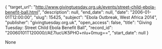 {
  "target_url": "http://www.givingtuesday.org.uk/events/street-child-ebola-benefit-ball.html", 
  "description": null, 
  "end_date": null, 
  "date": "2006-01-01T12:00:00", 
  "slug": 15425, 
  "subject": "Ebola Outbreak, West Africa 2014", 
  "publisher": "givingtuesday.org.uk", 
  "open_access": false, 
  "title": "Giving Tuesday: Street Child Ebola Benefit Ball", 
  "record_id": "20060101T120000//AE7IucUK5PHO+nlu+0mug==", 
  "start_date": null
}

None